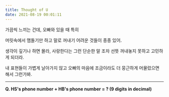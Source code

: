 ```yaml
---
title: Thought of U
date: 2021-08-19 00:01:11
---
```


가끔씩 느끼는 건데, 오빠와 있을 때 특히

머릿속에서 맴돌기만 하고 말로 꺼내기 어려운 것들이 종종 있어.

생각이 깊기나 하면 몰라, 사랑한다는 그런 단순한 말 조차 선뜻 꺼내놓지 못하고 고민하게 되더라.

내 표현들이 가볍게 날아가지 않고 오빠의 마음에 조금이라도 더 뭉근하게 머물렀으면 해서 그런가봐.

---

<strong>Q. HS's phone number + HB's phone number = ? (9 digits in decimal)</strong>
